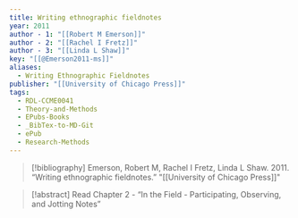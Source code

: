 ```yaml
---
title: Writing ethnographic fieldnotes
year: 2011
author - 1: "[[Robert M Emerson]]"
author - 2: "[[Rachel I Fretz]]"
author - 3: "[[Linda L Shaw]]"
key: "[[@Emerson2011-ms]]"
aliases:
  - Writing Ethnographic Fieldnotes
publisher: "[[University of Chicago Press]]"
tags:
  - RDL-CCME0041
  - Theory-and-Methods
  - EPubs-Books
  - _BibTex-to-MD-Git
  - ePub
  - Research-Methods
---
```


> [!bibliography]
> Emerson, Robert M, Rachel I Fretz, Linda L Shaw. 2011. “Writing ethnographic fieldnotes.” "[[University of Chicago Press]]"

> [!abstract]
> Read Chapter 2 -  “In the Field -  Participating, Observing, and Jotting Notes”